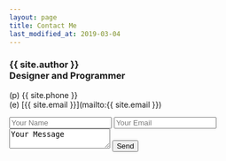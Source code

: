 ```yaml
---
layout: page
title: Contact Me
last_modified_at: 2019-03-04
---
```

### {{ site.author }} <br> Designer and Programmer
  
(p) {{ site.phone }}  
(e) [{{ site.email }}](mailto:{{ site.email }})

<form class="form-horizontal" action="https://formspree.io/{{ site.email }}" method="POST">
  <input type="text" name="name" placeholder="Your Name">
  <input type="email" name="_replyto" placeholder="Your Email">
  <textarea class="form-control" id="textarea" name="message">Your Message</textarea>
  <input type="submit" value="Send">
  <input type="text" name="_gotcha" style="display:none" />
  <input type="hidden" name="_subject" value="Contact Form Submission" />
</form>